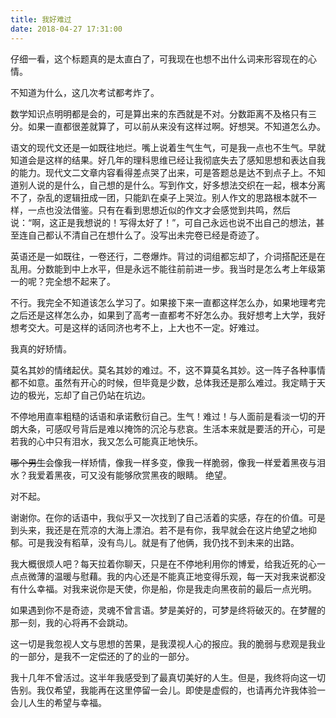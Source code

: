 ```yaml
---
title: 我好难过
date: 2018-04-27 17:31:00
---
```

仔细一看，这个标题真的是太直白了，可我现在也想不出什么词来形容现在的心情。

不知道为什么，这几次考试都考炸了。

数学知识点明明都是会的，可是算出来的东西就是不对。分数距离不及格只有三分。如果一直都很差就算了，可以前从来没有这样过啊。好想哭。不知道怎么办。

语文的现代文还是一如既往地烂。嘴上说着生气生气，可是我一点也不生气。早就知道会是这样的结果。好几年的理科思维已经让我彻底失去了感知思想和表达自我的能力。现代文二文章内容看得差点哭了出来，可是答题总是达不到点子上。不知道别人说的是什么，自己想的是什么。写到作文，好多想法交织在一起，根本分离不了，杂乱的逻辑扭成一团，只能趴在桌子上哭泣。别人作文的思路根本就不一样，一点也没法借鉴。只有在看到思想近似的作文才会感觉到共鸣，然后说：“啊，这正是我想说的！写得太好了！”，可自己永远也说不出自己的想法，甚至连自己都认不清自己在想什么了。没写出未完卷已经是奇迹了。

英语还是一如既往，一卷还行，二卷爆炸。背过的词组都忘却了，介词搭配还是在乱用。分数能到中上水平，但是永远不能往前前进一步。我当时是怎么考上年级第一的呢？完全想不起来了。

不行。我完全不知道该怎么学习了。如果接下来一直都这样怎么办，如果地理考完之后还是这样怎么办，如果到了高考一直都考不好怎么办。我好想考上大学，我好想考交大。可是这样的话同济也考不上，上大也不一定。好难过。

我真的好矫情。

莫名其妙的情绪起伏。莫名其妙的难过。不，这不算莫名其妙。这一阵子各种事情都不如意。虽然有开心的时候，但毕竟是少数，总体我还是那么难过。我定睛于天边的极光，忘却了自己仍站在坑边。

不停地用直率粗糙的话语和承诺敷衍自己。生气！难过！与人面前是看淡一切的开朗大条，可感叹号背后是难以掩饰的沉沦与悲哀。生活本来就是要活的开心，可是若我的心中只有泪水，我又怎么可能真正地快乐。

~~哪个男生~~会像我一样矫情，像我一样多变，像我一样脆弱，像我一样爱着黑夜与泪水？我爱着黑夜，可又没有能够欣赏黑夜的眼睛。
绝望。

对不起。

谢谢你。在你的话语中，我似乎又一次找到了自己活着的实感，存在的价值。可是到头来，我还是在荒凉的大海上漂泊。若不是有你，我早就会在这片绝望之地抑郁。可是我没有稻草，没有鸟儿。就是有了他俩，我仍找不到未来的出路。

我大概很烦人吧？每天拉着你聊天，只是在不停地利用你的博爱，给我近死的心一点点微薄的温暖与慰藉。我的内心还是不能真正地变得乐观，每一天对我来说都没有什么幸福。对我来说你是天使，你是船，你是我走向黑夜前的最后一点光明。

如果遇到你不是奇迹，灵魂不曾言语。梦是美好的，可梦是终将破灭的。在梦醒的那一刻，我的心将再不会跳动。

这一切是我忽视人文与思想的苦果，是我漠视人心的报应。我的脆弱与悲观是我业的一部分，是我不一定偿还的了的业的一部分。

我十几年不曾活过。这半年我感受到了最真切美好的人生。但是，我终将向这一切告别。我仅希望，我能再在这里停留一会儿。即使是虚假的，也请再允许我体验一会儿人生的希望与幸福。
